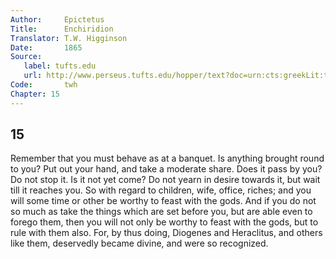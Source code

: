 ```yaml
---
Author:     Epictetus  
Title:      Enchiridion  
Translator: T.W. Higginson  
Date:       1865  
Source:
   label: tufts.edu
   url: http://www.perseus.tufts.edu/hopper/text?doc=urn:cts:greekLit:tlg0557.tlg002.perseus-eng2:1
Code:       twh  
Chapter: 15
---
```

##  15

Remember that you must behave as at a banquet.  Is anything brought round to
you? Put out your hand, and take a moderate share. Does it pass by you?  Do not
stop it. Is it not yet come? Do not yearn in desire towards it, but wait till
it reaches you.  So with regard to children, wife, office, riches; and you will
some time or other be worthy to feast with the gods.  And if you do not so much
as take the things which are set before you, but are able even to forego them,
then you will not only be worthy to feast with the gods, but to rule with them
also. For, by thus doing, Diogenes and Heraclitus, and others like them,
deservedly became divine, and were so recognized.


